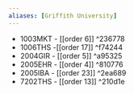 ```yaml
---
aliases: [Griffith University]
---
```


-   1003MKT -  [[order 6]] ^236778
- 1006THS -[[order 17]] ^f74244
-   2004GIR - [[order 5]] ^a95325
-   2005EHR - [[order 4]] ^810776
-   2005IBA	- [[order 23]] ^2ea689
-   7202THS - [[order 13]] ^210d1e
